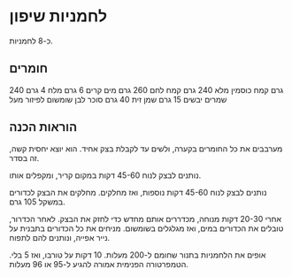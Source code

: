 # לחמניות שיפון
כ-8 לחמניות.
## חומרים

240 גרם קמח כוסמין מלא
240 גרם קמח לחם
260 גרם מים קרים
6 גרם מלח
4 גרם שמרים יבשים
15 גרם שמן זית
40 גרם סוכר לבן
שומשום לפיזור מעל

## הוראות הכנה

מערבבים את כל החומרים בקערה, ולשים עד לקבלת בצק אחיד.
הוא יוצא יחסית קשה, זה בסדר.

נותנים לבצק לנוח 45-60 דקות במקום קריר, ומקפלים אותו.

נותנים לבצק לנוח 45-60 דקות נוספות, ואז מחלקים.
מחלקים את הבצק לכדורים במשקל 105 גרם.

אחרי 20-30 דקות מנוחה, מכדררים אותם מחדש כדי לחזק את הבצק.
לאחר הכדרור, טובלים את הכדורים במים, ואז מגלגלים בשומשום.
מניחים את כל הכדורים בתבנית על נייר אפייה, ונותנים להם לתפוח.

אופים את הלחמניות בתנור שחומם ל-200 מעלות.
10 דקות על טורבו, ואז 5 בלי.
הטמפרטורה הפנימית אמורה להגיע ל-95 או 96 מעלות.
